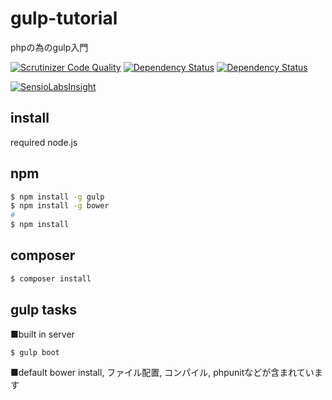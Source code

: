 # gulp-tutorial
phpの為のgulp入門

[![Scrutinizer Code Quality](https://img.shields.io/scrutinizer/g/ytake/gulp-tutorial.svg?style=flat)](https://scrutinizer-ci.com/g/ytake/gulp-tutorial/?branch=master)
[![Dependency Status](https://www.versioneye.com/user/projects/54c4fe480a18c34b3800007c/badge.svg?style=flat)](https://www.versioneye.com/user/projects/54c4fe480a18c34b3800007c)
[![Dependency Status](https://www.versioneye.com/user/projects/54c4fe480a18c3cf470000c0/badge.svg?style=flat)](https://www.versioneye.com/user/projects/54c4fe480a18c3cf470000c0)  

[![SensioLabsInsight](https://insight.sensiolabs.com/projects/e603c1c7-3f19-4b9c-a6e6-9a78eae583af/big.png)](https://insight.sensiolabs.com/projects/e603c1c7-3f19-4b9c-a6e6-9a78eae583af)

## install
required node.js

## npm

```bash
$ npm install -g gulp
$ npm install -g bower
#
$ npm install
```

## composer
```bash
$ composer install
```
## gulp tasks
■built in server
```bash
$ gulp boot
```
■default
bower install, ファイル配置, コンパイル, phpunitなどが含まれています
